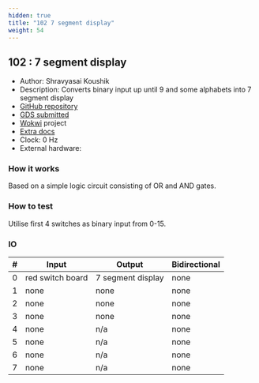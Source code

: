 ```yaml
---
hidden: true
title: "102 7 segment display"
weight: 54
---
```


## 102 : 7 segment display

* Author: Shravyasai Koushik
* Description: Converts binary input up until 9 and some alphabets into 7 segment display
* [GitHub repository](https://github.com/Shrav21/tapeouttest)
* [GDS submitted](https://github.com/Shrav21/tapeouttest/actions/runs/6750388562)
* [Wokwi](https://wokwi.com/projects/380145600224164865) project
* [Extra docs]()
* Clock: 0 Hz
* External hardware: 



### How it works

Based on a simple logic circuit consisting of OR and AND gates.


### How to test

Utilise first 4 switches as binary input from 0-15.


### IO

| # | Input        | Output       | Bidirectional      |
|---|--------------|--------------| -------------------|
| 0 | red switch board  | 7 segment display | none |
| 1 | none  | none | none |
| 2 | none  | none | none |
| 3 | none  | none | none |
| 4 | none  | n/a | none |
| 5 | none  | n/a | none |
| 6 | none  | n/a | none |
| 7 | none  | n/a | none |
